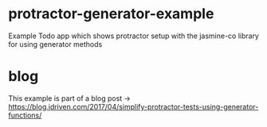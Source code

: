 # protractor-generator-example
Example Todo app which shows protractor setup with the jasmine-co library for using generator methods

# blog
This example is part of a blog post -> https://blog.jdriven.com/2017/04/simplify-protractor-tests-using-generator-functions/
